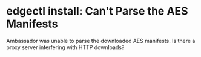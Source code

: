 # edgectl install: Can't Parse the AES Manifests
 
Ambassador was unable to parse the downloaded AES manifests.  Is there a proxy server interfering with HTTP downloads?
